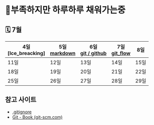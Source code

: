 # 🔋부족하지만 하루하루 채워가는중

## 🗓 7월

| 4일<br>[Ice_breacking] | 5일<br>[markdown](./0705_markdown/) | 6일<br>[git / github](./0706_git_github/) | 7일<br>[git_flow](./0707/) | 8일<br>   |
| ---------------------- | ----------------------------------- | ----------------------------------------- | --------------------------------------- | --------- |
| 11일<br/>              | 12일<br/>                           | 13일<br/>                                 | 14일<br/>                               | 15일<br/> |
| 18일<br/>              | 19일<br/>                           | 20일<br/>                                 | 21일<br/>                               | 22일<br/> |
| 25일<br/>              | 26일<br/>                           | 27일<br/>                                 | 28일<br/>                               | 29일<br/> |



## 참고 사이트

- [.gitignore](https://gitignore.io)
- [Git - Book (git-scm.com)](https://git-scm.com/book/ko/v2)

